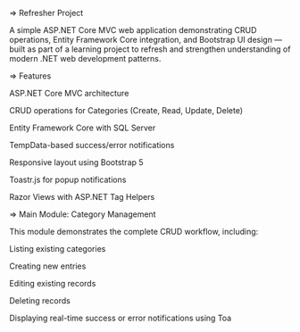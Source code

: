 => Refresher Project

A simple ASP.NET Core MVC web application demonstrating CRUD operations, Entity Framework Core integration, and Bootstrap UI design — built as part of a learning project to refresh and strengthen understanding of modern .NET web development patterns.

=> Features

ASP.NET Core MVC architecture

CRUD operations for Categories (Create, Read, Update, Delete)

Entity Framework Core with SQL Server

TempData-based success/error notifications

Responsive layout using Bootstrap 5

Toastr.js for popup notifications

Razor Views with ASP.NET Tag Helpers

=> Main Module: Category Management

This module demonstrates the complete CRUD workflow, including:

Listing existing categories

Creating new entries

Editing existing records

Deleting records

Displaying real-time success or error notifications using Toa
